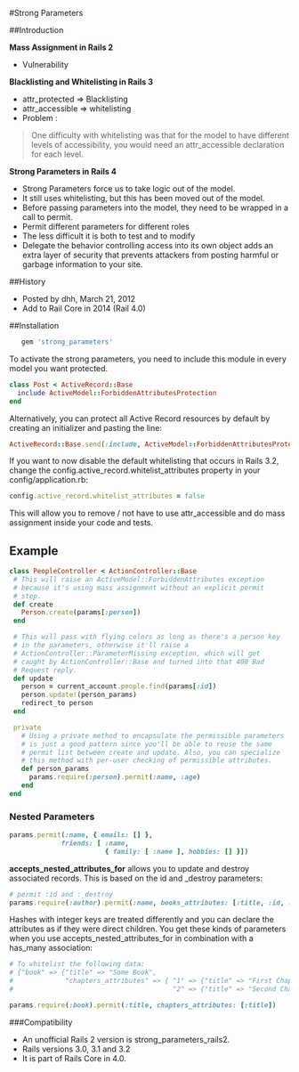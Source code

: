 
#Strong Parameters

##Introduction

**Mass Assignment in Rails 2**
- Vulnerability

**Blacklisting and Whitelisting in Rails 3**

- attr_protected =>  Blacklisting
- attr_accessible =>  whitelisting
- Problem :
 
> One difficulty with whitelisting was that for the model to have different levels of accessibility, you would need an attr_accessible declaration for each level.

**Strong Parameters in Rails 4**
- Strong Parameters force us to take logic out of the model.
- It still uses whitelisting, but this has been moved out of the model.
- Before passing parameters into the model, they need to be wrapped in a call to permit.
- Permit different parameters for different roles
- The less difficult it is both to test and to modify
- Delegate the behavior controlling access into its own object
adds an extra layer of security that prevents attackers from posting harmful or garbage information to your site.


##History
- Posted by dhh, March 21, 2012
- Add to Rail Core in 2014 (Rail 4.0)

##Installation
 ```ruby
    gem 'strong_parameters'
```

To activate the strong parameters, you need to include this module in every model you want protected.
 
```ruby
class Post < ActiveRecord::Base
  include ActiveModel::ForbiddenAttributesProtection
end
```
Alternatively, you can protect all Active Record resources by default by creating an initializer and pasting the line:
 ```ruby
ActiveRecord::Base.send(:include, ActiveModel::ForbiddenAttributesProtection)
 ```
If you want to now disable the default whitelisting that occurs in Rails 3.2, change the config.active_record.whitelist_attributes property in your config/application.rb:
 ```ruby
config.active_record.whitelist_attributes = false
 ```
This will allow you to remove / not have to use attr_accessible and do mass assignment inside your code and tests.

## Example

 ```ruby
class PeopleController < ActionController::Base
  # This will raise an ActiveModel::ForbiddenAttributes exception
  # because it's using mass assignment without an explicit permit
  # step.
  def create
    Person.create(params[:person])
  end

  # This will pass with flying colors as long as there's a person key
  # in the parameters, otherwise it'll raise a
  # ActionController::ParameterMissing exception, which will get
  # caught by ActionController::Base and turned into that 400 Bad
  # Request reply.
  def update
    person = current_account.people.find(params[:id])
    person.update!(person_params)
    redirect_to person
  end

  private
    # Using a private method to encapsulate the permissible parameters
    # is just a good pattern since you'll be able to reuse the same
    # permit list between create and update. Also, you can specialize
    # this method with per-user checking of permissible attributes.
    def person_params
      params.require(:person).permit(:name, :age)
    end
end
 ```

### Nested Parameters
 ```ruby
params.permit(:name, { emails: [] },
              friends: [ :name,
                         { family: [ :name ], hobbies: [] }])
 ```

**accepts_nested_attributes_for** allows you to update and destroy associated records. This is based on the id and _destroy parameters:
 ```ruby
# permit :id and :_destroy
params.require(:author).permit(:name, books_attributes: [:title, :id, :_destroy])
 ```
Hashes with integer keys are treated differently and you can declare the attributes as if they were direct children. You get these kinds of parameters when you use accepts_nested_attributes_for in combination with a has_many association:

 ```ruby
# To whitelist the following data:
# {"book" => {"title" => "Some Book",
#             "chapters_attributes" => { "1" => {"title" => "First Chapter"},
#                                        "2" => {"title" => "Second Chapter"}}}}

params.require(:book).permit(:title, chapters_attributes: [:title])
 ```

###Compatibility

- An unofficial Rails 2 version is strong_parameters_rails2.
- Rails versions 3.0, 3.1 and 3.2
- It is part of Rails Core in 4.0.
